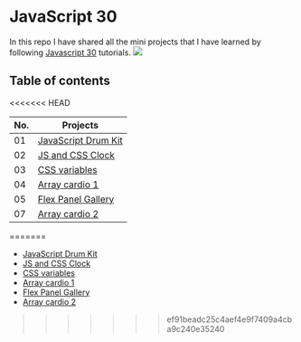 # JavaScript 30
In this repo I have shared all the mini projects that I have learned by following [Javascript 30](https://javascript30.com/) tutorials.
![](https://javascript30.com/images/JS3-social-share.png)

## Table of contents
<<<<<<< HEAD

| No. | Projects |
| --- | --- |
| 01 | [JavaScript Drum Kit](https://github.com/suraj-py/Javascript-30/tree/master/01%20-%20JavaScript%20Drum%20Kit) |
| 02 | [JS and CSS Clock](https://github.com/suraj-py/Javascript-30/tree/master/02%20-%20JS%20and%20CSS%20Clock) |
| 03 | [CSS variables](https://github.com/suraj-py/Javascript-30/tree/master/03%20-%20CSS%20Variables) |
| 04 | [Array cardio 1](https://github.com/suraj-py/Javascript-30/tree/master/04%20-%20Array%20Cardio%20Day%201) |
| 05 | [Flex Panel Gallery](https://github.com/suraj-py/Javascript-30/tree/master/05%20-%20Flex%20Panel%20Gallery) |
| 07 | [Array cardio 2](https://github.com/suraj-py/Javascript-30/tree/master/07%20-%20Array%20Cardio%20Day%202) |
=======
 - [JavaScript Drum Kit](https://github.com/suraj-py/Javascript-30/tree/master/01%20-%20JavaScript%20Drum%20Kit)
 - [JS and CSS Clock](https://github.com/suraj-py/Javascript-30/tree/master/02%20-%20JS%20and%20CSS%20Clock)
 - [CSS variables](https://github.com/suraj-py/Javascript-30/tree/master/03%20-%20CSS%20Variables)
 - [Array cardio 1](https://github.com/suraj-py/Javascript-30/tree/master/04%20-%20Array%20Cardio%20Day%201)
 - [Flex Panel Gallery](https://github.com/suraj-py/Javascript-30/tree/master/05%20-%20Flex%20Panel%20Gallery)
 - [Array cardio 2](https://github.com/suraj-py/Javascript-30/tree/master/07%20-%20Array%20Cardio%20Day%202)
>>>>>>> ef91beadc25c4aef4e9f7409a4cba9c240e35240
